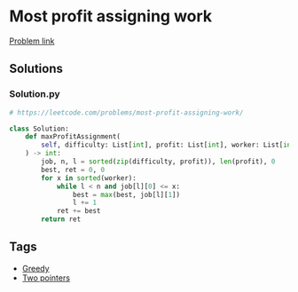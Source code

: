 # Most profit assigning work

[Problem link](https://leetcode.com/problems/most-profit-assigning-work/)

## Solutions


### Solution.py
```py
# https://leetcode.com/problems/most-profit-assigning-work/

class Solution:
    def maxProfitAssignment(
        self, difficulty: List[int], profit: List[int], worker: List[int]
    ) -> int:
        job, n, l = sorted(zip(difficulty, profit)), len(profit), 0
        best, ret = 0, 0
        for x in sorted(worker):
            while l < n and job[l][0] <= x:
                best = max(best, job[l][1])
                l += 1
            ret += best
        return ret
```
## Tags

* [Greedy](/Collections/greedy.md#greedy)
* [Two pointers](/Collections/two-pointers.md#two-pointers)
